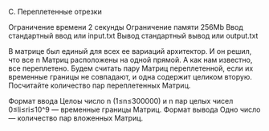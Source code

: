 C. Переплетенные отрезки

Ограничение времени	2 секунды
Ограничение памяти	256Mb
Ввод	стандартный ввод или input.txt
Вывод	стандартный вывод или output.txt

В матрице был единый для всех ее вариаций архитектор. И он решил, что все n Матриц расположены на одной прямой. А как нам известно, все переплетено. Будем считать пару Матриц переплетенной, если их временные границы не совпадают, и одна содержит целиком вторую.
Посчитайте количество пар переплетенных Матриц.

Формат ввода
Целоы число n (1≤n≤300000) и n пар целых чисел 0≤li≤ri≤10^9 — временные границы Матриц.
Формат вывода
Одно число — количество пар вложенных Матриц.